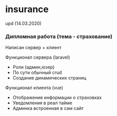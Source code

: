# insurance

upd (14.03.2020)

### Дипломная работа (тема - страхование)

Написан сервер + клиент

Функционал сервера (laravel)

* Роли (админ,юзер)
* По сути обычный crud
* Создание динамических страниц

Функционал клиента (vue)

* Отображение информации о страховках
* Уведомления в реал тайме
* Админка встроенная в сам сайт

